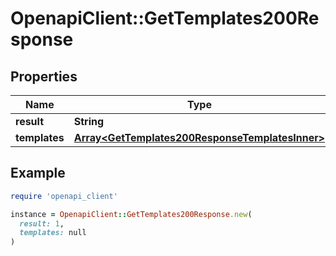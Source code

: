 # OpenapiClient::GetTemplates200Response

## Properties

| Name | Type | Description | Notes |
| ---- | ---- | ----------- | ----- |
| **result** | **String** |  | [optional] |
| **templates** | [**Array&lt;GetTemplates200ResponseTemplatesInner&gt;**](GetTemplates200ResponseTemplatesInner.md) |  | [optional] |

## Example

```ruby
require 'openapi_client'

instance = OpenapiClient::GetTemplates200Response.new(
  result: 1,
  templates: null
)
```

